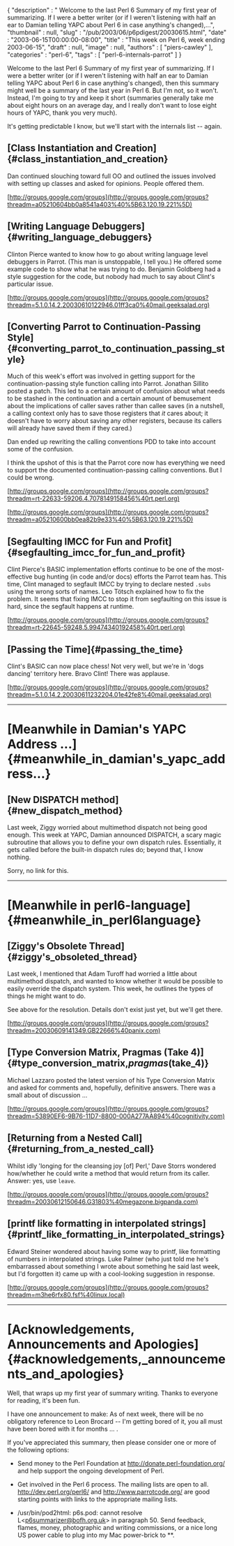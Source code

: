 {
   "description" : " Welcome to the last Perl 6 Summary of my first year of summarizing. If I were a better writer (or if I weren't listening with half an ear to Damian telling YAPC about Perl 6 in case anything's changed),...",
   "thumbnail" : null,
   "slug" : "/pub/2003/06/p6pdigest/20030615.html",
   "date" : "2003-06-15T00:00:00-08:00",
   "title" : "This week on Perl 6, week ending 2003-06-15",
   "draft" : null,
   "image" : null,
   "authors" : [
      "piers-cawley"
   ],
   "categories" : "perl-6",
   "tags" : [
      "perl-6-internals-parrot"
   ]
}





Welcome to the last Perl 6 Summary of my first year of summarizing. If I
were a better writer (or if I weren't listening with half an ear to
Damian telling YAPC about Perl 6 in case anything's changed), then this
summary might well be a summary of the last year in Perl 6. But I'm not,
so it won't. Instead, I'm going to try and keep it short (summaries
generally take me about eight hours on an average day, and I really
don't want to lose eight hours of YAPC, thank you very much).

It's getting predictable I know, but we'll start with the internals list
-- again.

[Class Instantiation and Creation]{#class_instantiation_and_creation}
---------------------------------------------------------------------

Dan continued slouching toward full OO and outlined the issues involved
with setting up classes and asked for opinions. People offered them.

[http://groups.google.com/groups](http://groups.google.com/groups?threadm=a05210604bb0a8541a403%40%5B63.120.19.221%5D)

[Writing Language Debuggers]{#writing_language_debuggers}
---------------------------------------------------------

Clinton Pierce wanted to know how to go about writing language level
debuggers in Parrot. (This man is unstoppable, I tell you.) He offered
some example code to show what he was trying to do. Benjamin Goldberg
had a style suggestion for the code, but nobody had much to say about
Clint's particular issue.

[http://groups.google.com/groups](http://groups.google.com/groups?threadm=5.1.0.14.2.20030610122946.01ff3ca0%40mail.geeksalad.org)

[Converting Parrot to Continuation-Passing Style]{#converting_parrot_to_continuation_passing_style}
---------------------------------------------------------------------------------------------------

Much of this week's effort was involved in getting support for the
continuation-passing style function calling into Parrot. Jonathan
Sillito posted a patch. This led to a certain amount of confusion about
what needs to be stashed in the continuation and a certain amount of
bemusement about the implications of caller saves rather than callee
saves (in a nutshell, a calling context only has to save those registers
that *it* cares about; it doesn't have to worry about saving any other
registers, because its callers will already have saved them if they
cared.)

Dan ended up rewriting the calling conventions PDD to take into account
some of the confusion.

I think the upshot of this is that the Parrot core now has everything we
need to support the documented continuation-passing calling conventions.
But I could be wrong.

[http://groups.google.com/groups](http://groups.google.com/groups?threadm=rt-22633-59206.4.7078149158456%40rt.perl.org)

[http://groups.google.com/groups](http://groups.google.com/groups?threadm=a05210600bb0ea82b9e33%40%5B63.120.19.221%5D)

[Segfaulting IMCC for Fun and Profit]{#segfaulting_imcc_for_fun_and_profit}
---------------------------------------------------------------------------

Clint Pierce's BASIC implementation efforts continue to be one of the
most-effective bug hunting (in code and/or docs) efforts the Parrot team
has. This time, Clint managed to segfault IMCC by trying to declare
nested `.subs` using the wrong sorts of names. Leo Tötsch explained how
to fix the problem. It seems that fixing IMCC to stop it from
segfaulting on this issue is hard, since the segfault happens at
runtime.

[http://groups.google.com/groups](http://groups.google.com/groups?threadm=rt-22645-59248.5.99474340192458%40rt.perl.org)

[Passing the Time]{#passing_the_time}
-------------------------------------

Clint's BASIC can now place chess! Not very well, but we're in 'dogs
dancing' territory here. Bravo Clint! There was applause.

[http://groups.google.com/groups](http://groups.google.com/groups?threadm=5.1.0.14.2.20030611232204.01e42fe8%40mail.geeksalad.org)

------------------------------------------------------------------------

[Meanwhile in Damian's YAPC Address ...]{#meanwhile_in_damian's_yapc_address...}
================================================================================

[New DISPATCH method]{#new_dispatch_method}
-------------------------------------------

Last week, Ziggy worried about multimethod dispatch not being good
enough. This week at YAPC, Damian announced DISPATCH, a scary magic
subroutine that allows you to define your own dispatch rules.
Essentially, it gets called before the built-in dispatch rules do;
beyond that, I know nothing.

Sorry, no link for this.

------------------------------------------------------------------------

[Meanwhile in perl6-language]{#meanwhile_in_perl6language}
==========================================================

[Ziggy's Obsolete Thread]{#ziggy's_obsoleted_thread}
----------------------------------------------------

Last week, I mentioned that Adam Turoff had worried a little about
multimethod dispatch, and wanted to know whether it would be possible to
easily override the dispatch system. This week, he outlines the types of
things he might want to do.

See above for the resolution. Details don't exist just yet, but we'll
get there.

[http://groups.google.com/groups](http://groups.google.com/groups?threadm=20030609141349.GB22666%40panix.com)

[Type Conversion Matrix, Pragmas (Take 4)]{#type_conversion_matrix,_pragmas_(take_4)}
-------------------------------------------------------------------------------------

Michael Lazzaro posted the latest version of his Type Conversion Matrix
and asked for comments and, hopefully, definitive answers. There was a
small about of discussion ...

[http://groups.google.com/groups](http://groups.google.com/groups?threadm=53890EF6-9B76-11D7-8800-000A277AA894%40cognitivity.com)

[Returning from a Nested Call]{#returning_from_a_nested_call}
-------------------------------------------------------------

Whilst idly 'longing for the cleansing joy \[of\] Perl,' Dave Storrs
wondered how/whether he could write a method that would return from its
caller. Answer: yes, use `leave`.

[http://groups.google.com/groups](http://groups.google.com/groups?threadm=20030612150646.G31803%40megazone.bigpanda.com)

[printf like formatting in interpolated strings]{#printf_like_formatting_in_interpolated_strings}
-------------------------------------------------------------------------------------------------

Edward Steiner wondered about having some way to printf, like formatting
of numbers in interpolated strings. Luke Palmer (who just told me he's
embarrassed about something I wrote about something he said last week,
but I'd forgotten it) came up with a cool-looking suggestion in
response.

[http://groups.google.com/groups](http://groups.google.com/groups?threadm=m3he6rfx80.fsf%40linux.local)

------------------------------------------------------------------------

[Acknowledgements, Announcements and Apologies]{#acknowledgements,_announcements_and_apologies}
===============================================================================================

Well, that wraps up my first year of summary writing. Thanks to everyone
for reading, it's been fun.

I have one announcement to make: As of next week, there will be no
obligatory reference to Leon Brocard -- I'm getting bored of it, you all
must have been bored with it for months ... .

If you've appreciated this summary, then please consider one or more of
the following options:

-   Send money to the Perl Foundation at
    <http://donate.perl-foundation.org/> and help support the ongoing
    development of Perl.

-   Get involved in the Perl 6 process. The mailing lists are open to
    all. <http://dev.perl.org/perl6/> and <http://www.parrotcode.org/>
    are good starting points with links to the appropriate mailing
    lists.

-   /usr/bin/pod2html: p6s.pod: cannot resolve
    L&lt;p6summarizer@bofh.org.uk&gt; in paragraph 50. Send feedback,
    flames, money, photographic and writing commissions, or a nice long
    US power cable to plug into my Mac power-brick to **.


